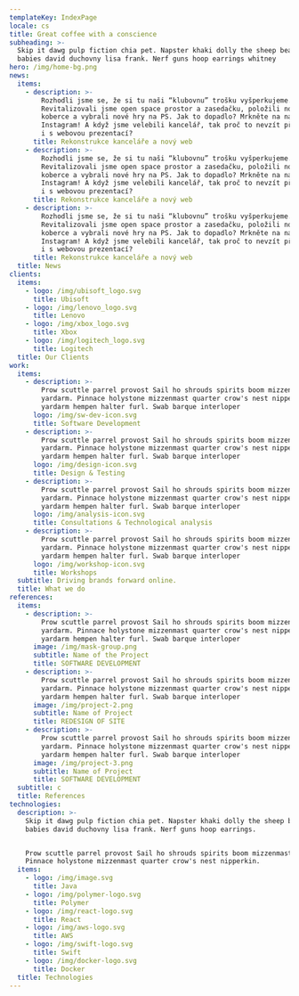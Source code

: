 ```yaml
---
templateKey: IndexPage
locale: cs
title: Great coffee with a conscience
subheading: >-
  Skip it dawg pulp fiction chia pet. Napster khaki dolly the sheep beanie
  babies david duchovny lisa frank. Nerf guns hoop earrings whitney
hero: /img/home-bg.png
news:
  items:
    - description: >-
        Rozhodli jsme se, že si tu naši “klubovnu” trošku vyšperkujeme.
        Revitalizovali jsme open space prostor a zasedačku, položili nové
        koberce a vybrali nové hry na PS. Jak to dopadlo? Mrkněte na náš
        Instagram! A když jsme velebili kancelář, tak proč to nevzít při jednom
        i s webovou prezentací?
      title: Rekonstrukce kanceláře a nový web
    - description: >-
        Rozhodli jsme se, že si tu naši “klubovnu” trošku vyšperkujeme.
        Revitalizovali jsme open space prostor a zasedačku, položili nové
        koberce a vybrali nové hry na PS. Jak to dopadlo? Mrkněte na náš
        Instagram! A když jsme velebili kancelář, tak proč to nevzít při jednom
        i s webovou prezentací?
      title: Rekonstrukce kanceláře a nový web
    - description: >-
        Rozhodli jsme se, že si tu naši “klubovnu” trošku vyšperkujeme.
        Revitalizovali jsme open space prostor a zasedačku, položili nové
        koberce a vybrali nové hry na PS. Jak to dopadlo? Mrkněte na náš
        Instagram! A když jsme velebili kancelář, tak proč to nevzít při jednom
        i s webovou prezentací?
      title: Rekonstrukce kanceláře a nový web
  title: News
clients:
  items:
    - logo: /img/ubisoft_logo.svg
      title: Ubisoft
    - logo: /img/lenovo_logo.svg
      title: Lenovo
    - logo: /img/xbox_logo.svg
      title: Xbox
    - logo: /img/logitech_logo.svg
      title: Logitech
  title: Our Clients
work:
  items:
    - description: >-
        Prow scuttle parrel provost Sail ho shrouds spirits boom mizzenmast
        yardarm. Pinnace holystone mizzenmast quarter crow's nest nipperkin grog
        yardarm hempen halter furl. Swab barque interloper
      logo: /img/sw-dev-icon.svg
      title: Software Development
    - description: >-
        Prow scuttle parrel provost Sail ho shrouds spirits boom mizzenmast
        yardarm. Pinnace holystone mizzenmast quarter crow's nest nipperkin grog
        yardarm hempen halter furl. Swab barque interloper
      logo: /img/design-icon.svg
      title: Design & Testing
    - description: >-
        Prow scuttle parrel provost Sail ho shrouds spirits boom mizzenmast
        yardarm. Pinnace holystone mizzenmast quarter crow's nest nipperkin grog
        yardarm hempen halter furl. Swab barque interloper
      logo: /img/analysis-icon.svg
      title: Consultations & Technological analysis
    - description: >-
        Prow scuttle parrel provost Sail ho shrouds spirits boom mizzenmast
        yardarm. Pinnace holystone mizzenmast quarter crow's nest nipperkin grog
        yardarm hempen halter furl. Swab barque interloper
      logo: /img/workshop-icon.svg
      title: Workshops
  subtitle: Driving brands forward online.
  title: What we do
references:
  items:
    - description: >-
        Prow scuttle parrel provost Sail ho shrouds spirits boom mizzenmast
        yardarm. Pinnace holystone mizzenmast quarter crow's nest nipperkin grog
        yardarm hempen halter furl. Swab barque interloper
      image: /img/mask-group.png
      subtitle: Name of the Project
      title: SOFTWARE DEVELOPMENT
    - description: >-
        Prow scuttle parrel provost Sail ho shrouds spirits boom mizzenmast
        yardarm. Pinnace holystone mizzenmast quarter crow's nest nipperkin grog
        yardarm hempen halter furl. Swab barque interloper
      image: /img/project-2.png
      subtitle: Name of Project
      title: REDESIGN OF SITE
    - description: >-
        Prow scuttle parrel provost Sail ho shrouds spirits boom mizzenmast
        yardarm. Pinnace holystone mizzenmast quarter crow's nest nipperkin grog
        yardarm hempen halter furl. Swab barque interloper
      image: /img/project-3.png
      subtitle: Name of Project
      title: SOFTWARE DEVELOPMENT
  subtitle: c
  title: References
technologies:
  description: >-
    Skip it dawg pulp fiction chia pet. Napster khaki dolly the sheep beanie
    babies david duchovny lisa frank. Nerf guns hoop earrings. 


    Prow scuttle parrel provost Sail ho shrouds spirits boom mizzenmast yardarm.
    Pinnace holystone mizzenmast quarter crow's nest nipperkin.
  items:
    - logo: /img/image.svg
      title: Java
    - logo: /img/polymer-logo.svg
      title: Polymer
    - logo: /img/react-logo.svg
      title: React
    - logo: /img/aws-logo.svg
      title: AWS
    - logo: /img/swift-logo.svg
      title: Swift
    - logo: /img/docker-logo.svg
      title: Docker
  title: Technologies
---
```


